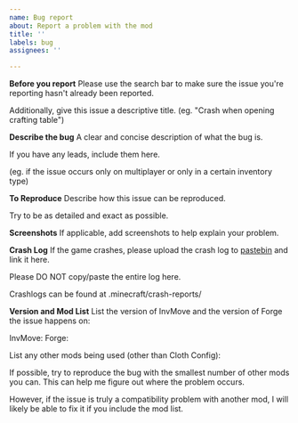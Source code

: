 ```yaml
---
name: Bug report
about: Report a problem with the mod
title: ''
labels: bug
assignees: ''

---
```


**Before you report**
Please use the search bar to make sure the issue you're reporting hasn't already been reported.

Additionally, give this issue a descriptive title. (eg. "Crash when opening crafting table")

**Describe the bug**
A clear and concise description of what the bug is.

If you have any leads, include them here.

(eg. if the issue occurs only on multiplayer or only in a certain inventory type)

**To Reproduce**
Describe how this issue can be reproduced.

Try to be as detailed and exact as possible.

**Screenshots**
If applicable, add screenshots to help explain your problem.

**Crash Log**
If the game crashes, please upload the crash log to [pastebin](https://pastebin.com/) and link it here.

Please DO NOT copy/paste the entire log here.

Crashlogs can be found at .minecraft/crash-reports/

**Version and Mod List**
List the version of InvMove and the version of Forge the issue happens on:

InvMove: 
Forge: 

List any other mods being used (other than Cloth Config):

If possible, try to reproduce the bug with the smallest number of other mods you can. This can help me figure out where the problem occurs.

However, if the issue is truly a compatibility problem with another mod, I will likely be able to fix it if you include the mod list.
